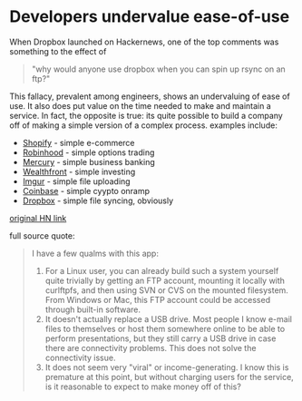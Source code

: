 # Developers undervalue ease-of-use

When Dropbox launched on Hackernews, one of the top comments was something to the effect of

> "why would anyone use dropbox when you can spin up rsync on an ftp?"

This fallacy, prevalent among engineers, shows an undervaluing of ease of use. It also does put value on the time needed to make and maintain a service. In fact, the opposite is true: its quite possible to build a company off of making a simple version of a complex process. examples include:

- [Shopify](https://shopify.com) - simple e-commerce
- [Robinhood](https://robinhood.com) - simple options trading
- [Mercury](https://mercury.com) - simple business banking
- [Wealthfront](https://wealthfront.com) - simple investing
- [Imgur](https://imgur.com) - simple file uploading
- [Coinbase](https://coinbase.com) - simple cyypto onramp
- [Dropbox](https://dropbox.com) - simple file syncing, obviously

[original HN link](https://news.ycombinator.com/item?id=8863)

full source quote:

> I have a few qualms with this app:
>
> 1. For a Linux user, you can already build such a system yourself quite trivially by getting an FTP account, mounting it locally with curlftpfs, and then using SVN or CVS on the mounted filesystem. From Windows or Mac, this FTP account could be accessed through built-in software.
> 2. It doesn't actually replace a USB drive. Most people I know e-mail files to themselves or host them somewhere online to be able to perform presentations, but they still carry a USB drive in case there are connectivity problems. This does not solve the connectivity issue.
> 3. It does not seem very "viral" or income-generating. I know this is premature at this point, but without charging users for the service, is it reasonable to expect to make money off of this?


